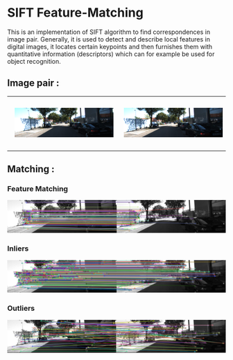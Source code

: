 # SIFT Feature-Matching 

This is an implementation of SIFT algorithm to find correspondences in image pair. Generally, it is used to detect and describe local features in digital images, it locates certain keypoints and then furnishes them with quantitative information (descriptors) which can for example be used for object recognition.

## Image pair :

<table><tr>
<td> 
  <p align="center" style="padding: 10px">
    <img alt="Forwarding" src="L01.png" width="550">
  </p> 
</td>
<td> 
  <p align="center">
    <img alt="Routing" src="R02.png" width="550">
  </p> 
</td>
</tr></table>

[image1]: ./assets/Match.PNG
[image2]: ./assets/Inliers.PNG 
[image3]: ./assets/Outliers.PNG

## Matching :

### Feature Matching 

![alt text][image1]

### Inliers

![alt text][image2]

### Outliers 

![alt text][image3]
